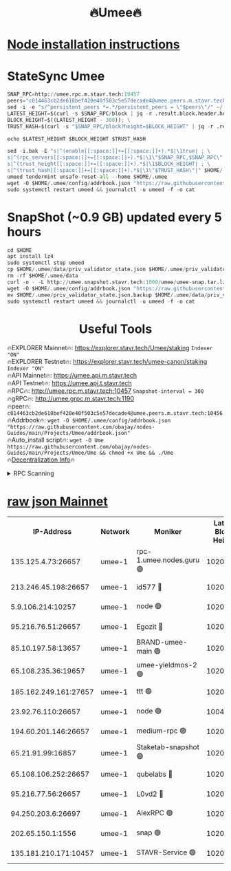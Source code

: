 <h1 align="center"> 🔥Umee🔥</h1>


[Node installation instructions](https://github.com/obajay/nodes-Guides/tree/main/Projects/Umee)
=
# StateSync Umee
```python
SNAP_RPC=http://umee.rpc.m.stavr.tech:10457
peers="c014463cb2de618bef420e40f503c5e57decade4@umee.peers.m.stavr.tech:10456"
sed -i -e "s/^persistent_peers *=.*/persistent_peers = \"$peers\"/" ~/.umee/config/config.toml
LATEST_HEIGHT=$(curl -s $SNAP_RPC/block | jq -r .result.block.header.height); \
BLOCK_HEIGHT=$((LATEST_HEIGHT - 300)); \
TRUST_HASH=$(curl -s "$SNAP_RPC/block?height=$BLOCK_HEIGHT" | jq -r .result.block_id.hash)

echo $LATEST_HEIGHT $BLOCK_HEIGHT $TRUST_HASH

sed -i.bak -E "s|^(enable[[:space:]]+=[[:space:]]+).*$|\1true| ; \
s|^(rpc_servers[[:space:]]+=[[:space:]]+).*$|\1\"$SNAP_RPC,$SNAP_RPC\"| ; \
s|^(trust_height[[:space:]]+=[[:space:]]+).*$|\1$BLOCK_HEIGHT| ; \
s|^(trust_hash[[:space:]]+=[[:space:]]+).*$|\1\"$TRUST_HASH\"|" $HOME/.umee/config/config.toml
umeed tendermint unsafe-reset-all --home $HOME/.umee
wget -O $HOME/.umee/config/addrbook.json "https://raw.githubusercontent.com/obajay/nodes-Guides/main/Projects/Umee/addrbook.json"
sudo systemctl restart umeed && journalctl -u umeed -f -o cat
```
# SnapShot (~0.9 GB) updated every 5 hours
```python
cd $HOME
apt install lz4
sudo systemctl stop umeed
cp $HOME/.umee/data/priv_validator_state.json $HOME/.umee/priv_validator_state.json.backup
rm -rf $HOME/.umee/data
curl -o - -L http://umee.snapshot.stavr.tech:1000/umee/umee-snap.tar.lz4 | lz4 -c -d - | tar -x -C $HOME/.umee --strip-components 2
wget -O $HOME/.umee/config/addrbook.json "https://raw.githubusercontent.com/obajay/nodes-Guides/main/Projects/Umee/addrbook.json"
mv $HOME/.umee/priv_validator_state.json.backup $HOME/.umee/data/priv_validator_state.json
sudo systemctl restart umeed && journalctl -u umeed -f -o cat
```
 <h1 align="center"> Useful Tools</h1>

🔥EXPLORER Mainnet🔥:      https://explorer.stavr.tech/Umee/staking             `Indexer "ON"` \
🔥EXPLORER Testnet🔥:        https://explorer.stavr.tech/umee-canon/staking      `Indexer "ON"` \
🔥API Mainnet🔥:                   https://umee.api.m.stavr.tech \
🔥API Testnet🔥:                     https://umee.api.t.stavr.tech \
🔥RPC🔥:                                   http://umee.rpc.m.stavr.tech:10457                     `Snapshot-interval = 300` \
🔥gRPC🔥:                              http://umee.grpc.m.stavr.tech:1190 \
🔥peer🔥:                     `c014463cb2de618bef420e40f503c5e57decade4@umee.peers.m.stavr.tech:10456` \
🔥Addrbook🔥:    ```wget -O $HOME/.umee/config/addrbook.json "https://raw.githubusercontent.com/obajay/nodes-Guides/main/Projects/Umee/addrbook.json"``` \
🔥Auto_install script🔥: ```wget -O Ume https://raw.githubusercontent.com/obajay/nodes-Guides/main/Projects/Umee/Ume && chmod +x Ume && ./Ume``` \
🔥[Decentralization Info](https://github.com/obajay/StateSync-snapshots/tree/main/Projects/Umee/Decentralization)🔥

<details>
<summary>RPC Scanning</summary>

<h2 align="center"> We scan nodes in real time every 4 hours. And we provide the final result of RPC endpoints.
We cannot influence the operation of these nodes in any way. </h2>


```python
If Voting Power is higher than 0 --> then the Node is a validator of the network and may be subject to attack and be a potential threat to the chain.
```
```python
We marked such validators with a red symbol
```

</details>

[raw json Mainnet](https://rpc-check.umeem.stavr.tech/umeem/rpc-umeem-result.json)
=



<table><tr><th>IP-Address</th><th>Network</th><th>Moniker</th><th>Latest Block Height</th><th>Earliest Block Height</th><th>Catching Up</th><th>Tx Index</th><th>Voting Power</th><th>Scan Time</th></tr><tr><td>135.125.4.73:26657</td><td>umee-1</td><td>rpc-1.umee.nodes.guru 🟢</td><td>10206013</td><td>5167386</td><td>False</td><td>on</td><td>0</td><td>2024-01-19T11:56:38.057834319UTC</td></tr><tr><td>213.246.45.198:26657</td><td>umee-1</td><td>id577 🔴</td><td>10205998</td><td>7100001</td><td>False</td><td>on</td><td>35100605</td><td>2024-01-19T11:55:07.579813396UTC</td></tr><tr><td>5.9.106.214:10257</td><td>umee-1</td><td>node 🟢</td><td>10206009</td><td>7942001</td><td>False</td><td>on</td><td>0</td><td>2024-01-19T11:56:10.485386655UTC</td></tr><tr><td>95.216.76.51:26657</td><td>umee-1</td><td>Egozit 🔴</td><td>10206013</td><td>8262001</td><td>False</td><td>off</td><td>38299517</td><td>2024-01-19T11:56:35.427548762UTC</td></tr><tr><td>85.10.197.58:13657</td><td>umee-1</td><td>BRAND-umee-main 🟢</td><td>10206001</td><td>8427832</td><td>False</td><td>on</td><td>0</td><td>2024-01-19T11:55:25.039166465UTC</td></tr><tr><td>65.108.235.36:19657</td><td>umee-1</td><td>umee-yieldmos-2 🟢</td><td>10205991</td><td>9575548</td><td>False</td><td>on</td><td>0</td><td>2024-01-19T11:54:26.264951271UTC</td></tr><tr><td>185.162.249.161:27657</td><td>umee-1</td><td>ttt 🟢</td><td>10206006</td><td>9733423</td><td>False</td><td>on</td><td>0</td><td>2024-01-19T11:55:52.730897528UTC</td></tr><tr><td>23.92.76.110:26657</td><td>umee-1</td><td>node 🟢</td><td>10046600</td><td>9953901</td><td>False</td><td>on</td><td>0</td><td>2024-01-19T11:57:20.747629025UTC</td></tr><tr><td>194.60.201.146:26657</td><td>umee-1</td><td>medium-rpc 🟢</td><td>10205738</td><td>9984137</td><td>False</td><td>on</td><td>0</td><td>2024-01-19T11:55:14.136842865UTC</td></tr><tr><td>65.21.91.99:16857</td><td>umee-1</td><td>Staketab-snapshot 🟢</td><td>10206003</td><td>9992001</td><td>False</td><td>off</td><td>0</td><td>2024-01-19T11:55:36.109117958UTC</td></tr><tr><td>65.108.106.252:26657</td><td>umee-1</td><td>qubelabs 🔴</td><td>10206001</td><td>10042989</td><td>False</td><td>on</td><td>36767073</td><td>2024-01-19T11:55:25.408491462UTC</td></tr><tr><td>95.216.77.56:26657</td><td>umee-1</td><td>L0vd2 🔴</td><td>10206017</td><td>10106017</td><td>False</td><td>off</td><td>37415808</td><td>2024-01-19T11:56:59.346729644UTC</td></tr><tr><td>94.250.203.6:26697</td><td>umee-1</td><td>AlexRPC 🟢</td><td>10206000</td><td>10132001</td><td>False</td><td>on</td><td>0</td><td>2024-01-19T11:55:18.582392687UTC</td></tr><tr><td>202.65.150.1:1556</td><td>umee-1</td><td>snap 🟢</td><td>10206008</td><td>10198679</td><td>False</td><td>on</td><td>0</td><td>2024-01-19T11:56:06.114964693UTC</td></tr><tr><td>135.181.210.171:10457</td><td>umee-1</td><td>STAVR-Service 🟢</td><td>10206016</td><td>10204001</td><td>False</td><td>on</td><td>0</td><td>2024-01-19T11:56:48.748885121UTC</td></tr></table>
